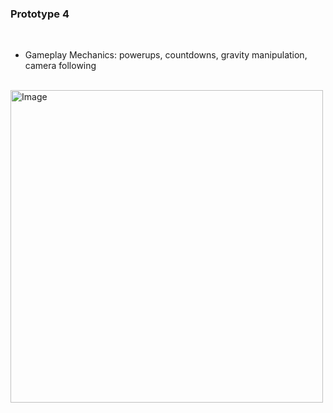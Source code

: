 
### Prototype 4

<br>

- Gameplay Mechanics: powerups, countdowns, gravity manipulation, camera following

<br>

<img height="500" alt="Image" src="https://github.com/user-attachments/assets/12c0f65a-20f7-499d-8859-fa9a37b1ab78" />
